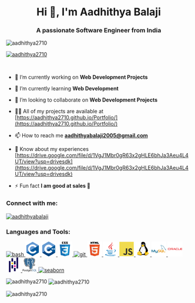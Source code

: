 <h1 align="center">Hi 👋, I'm Aadhithya Balaji</h1>
<h3 align="center">A passionate Software Engineer from India</h3>

<p align="left"> <img src="https://komarev.com/ghpvc/?username=aadhithya2710&label=Profile%20views&color=0e75b6&style=flat" alt="aadhithya2710" /> </p>

<p align="left"> <a href="https://github.com/ryo-ma/github-profile-trophy"><img src="https://github-profile-trophy.vercel.app/?username=aadhithya2710" alt="aadhithya2710" /></a> </p>

<p align="left"> <a href="https://twitter.com/" target="blank"><img src="https://img.shields.io/twitter/follow/?logo=twitter&style=for-the-badge" alt="" /></a> </p>

- 🔭 I’m currently working on **Web Development Projects**

- 🌱 I’m currently learning **Web Development**

- 👯 I’m looking to collaborate on **Web Development Projects**

- 👨‍💻 All of my projects are available at [https://aadhithya2710.github.io/Portfolio/](https://aadhithya2710.github.io/Portfolio/)

- 📫 How to reach me **aadhithyabalaji2005@gmail.com**

- 📄 Know about my experiences [https://drive.google.com/file/d/1VgJ1Mbr0gR63x2gHLE6bhJa3Aeu4L4UT/view?usp=drivesdk](https://drive.google.com/file/d/1VgJ1Mbr0gR63x2gHLE6bhJa3Aeu4L4UT/view?usp=drivesdk)

- ⚡ Fun fact **I am good at sales 💸**

<h3 align="left">Connect with me:</h3>
<p align="left">
<a href="https://linkedin.com/in/aadhithyabalaji" target="blank"><img align="center" src="https://raw.githubusercontent.com/rahuldkjain/github-profile-readme-generator/master/src/images/icons/Social/linked-in-alt.svg" alt="aadhithyabalaji" height="30" width="40" /></a>
</p>

<h3 align="left">Languages and Tools:</h3>
<p align="left"> <a href="https://www.gnu.org/software/bash/" target="_blank" rel="noreferrer"> <img src="https://www.vectorlogo.zone/logos/gnu_bash/gnu_bash-icon.svg" alt="bash" width="40" height="40"/> </a> <a href="https://www.cprogramming.com/" target="_blank" rel="noreferrer"> <img src="https://raw.githubusercontent.com/devicons/devicon/master/icons/c/c-original.svg" alt="c" width="40" height="40"/> </a> <a href="https://www.w3schools.com/cpp/" target="_blank" rel="noreferrer"> <img src="https://raw.githubusercontent.com/devicons/devicon/master/icons/cplusplus/cplusplus-original.svg" alt="cplusplus" width="40" height="40"/> </a> <a href="https://www.w3schools.com/css/" target="_blank" rel="noreferrer"> <img src="https://raw.githubusercontent.com/devicons/devicon/master/icons/css3/css3-original-wordmark.svg" alt="css3" width="40" height="40"/> </a> <a href="https://git-scm.com/" target="_blank" rel="noreferrer"> <img src="https://www.vectorlogo.zone/logos/git-scm/git-scm-icon.svg" alt="git" width="40" height="40"/> </a> <a href="https://www.w3.org/html/" target="_blank" rel="noreferrer"> <img src="https://raw.githubusercontent.com/devicons/devicon/master/icons/html5/html5-original-wordmark.svg" alt="html5" width="40" height="40"/> </a> <a href="https://www.java.com" target="_blank" rel="noreferrer"> <img src="https://raw.githubusercontent.com/devicons/devicon/master/icons/java/java-original.svg" alt="java" width="40" height="40"/> </a> <a href="https://developer.mozilla.org/en-US/docs/Web/JavaScript" target="_blank" rel="noreferrer"> <img src="https://raw.githubusercontent.com/devicons/devicon/master/icons/javascript/javascript-original.svg" alt="javascript" width="40" height="40"/> </a> <a href="https://www.linux.org/" target="_blank" rel="noreferrer"> <img src="https://raw.githubusercontent.com/devicons/devicon/master/icons/linux/linux-original.svg" alt="linux" width="40" height="40"/> </a> <a href="https://www.mysql.com/" target="_blank" rel="noreferrer"> <img src="https://raw.githubusercontent.com/devicons/devicon/master/icons/mysql/mysql-original-wordmark.svg" alt="mysql" width="40" height="40"/> </a> <a href="https://www.oracle.com/" target="_blank" rel="noreferrer"> <img src="https://raw.githubusercontent.com/devicons/devicon/master/icons/oracle/oracle-original.svg" alt="oracle" width="40" height="40"/> </a> <a href="https://pandas.pydata.org/" target="_blank" rel="noreferrer"> <img src="https://raw.githubusercontent.com/devicons/devicon/2ae2a900d2f041da66e950e4d48052658d850630/icons/pandas/pandas-original.svg" alt="pandas" width="40" height="40"/> </a> <a href="https://www.postgresql.org" target="_blank" rel="noreferrer"> <img src="https://raw.githubusercontent.com/devicons/devicon/master/icons/postgresql/postgresql-original-wordmark.svg" alt="postgresql" width="40" height="40"/> </a> <a href="https://seaborn.pydata.org/" target="_blank" rel="noreferrer"> <img src="https://seaborn.pydata.org/_images/logo-mark-lightbg.svg" alt="seaborn" width="40" height="40"/> </a> </p>

<p><img align="left" src="https://github-readme-stats.vercel.app/api/top-langs?username=aadhithya2710&show_icons=true&locale=en&layout=compact" alt="aadhithya2710" /></p>

<p>&nbsp;<img align="center" src="https://github-readme-stats.vercel.app/api?username=aadhithya2710&show_icons=true&locale=en" alt="aadhithya2710" /></p>

<p><img align="center" src="https://github-readme-streak-stats.herokuapp.com/?user=aadhithya2710&" alt="aadhithya2710" /></p>
